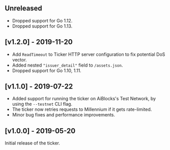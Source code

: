 ## Unreleased

* Dropped support for Go 1.12.
* Dropped support for Go 1.13.


## [v1.2.0] - 2019-11-20
- Add `ReadTimeout` to Ticker HTTP server configuration to fix potential DoS vector.
- Added nested `"issuer_detail"` field to `/assets.json`.
- Dropped support for Go 1.10, 1.11.


## [v1.1.0] - 2019-07-22

- Added support for running the ticker on AiBlocks's Test Network, by using the `--testnet` CLI flag.
- The ticker now retries requests to Millennium if it gets rate-limited.
- Minor bug fixes and performance improvements.


## [v1.0.0] - 2019-05-20

Initial release of the ticker.
